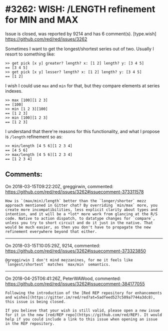 
#3262: WISH: /LENGTH refinement for MIN and MAX
================================================================================
Issue is closed, was reported by 9214 and has 6 comment(s).
[type.wish]
<https://github.com/red/red/issues/3262>

Sometimes I want to get the longest/shortest series out of two. Usually I resort to something like:
```red
>> get pick [x y] greater? length? x: [1 2] length? y: [3 4 5]
== [3 4 5]
>> get pick [x y] lesser? length? x: [1 2] length? y: [3 4 5]
== [1 2]
```
I wish I could use `max` and `min` for that, but they compare elements at series indexes.
```red
>> max [100][1 2 3]
== [100]
>> min [1 2 3][100]
== [1 2 3]
>> min [100][1 2 3]
== [1 2 3]
```
 I understand that there're reasons for this functionality, and what I propose is `/length` refinement so as:
```red
>> min/length [4 5 6][1 2 3 4]
== [4 5 6]
>> max/length [4 5 6][1 2 3 4]
== [1 2 3 4]
```



Comments:
--------------------------------------------------------------------------------

On 2018-03-15T09:22:20Z, greggirwin, commented:
<https://github.com/red/red/issues/3262#issuecomment-373311578>

    How is `(max/min)/length` better than the `longer/shorter` mezz approach mentioned in Gitter chat? By overriding `min/max` more, you create more incompatibilities, less explicit clarity about types and intention, and it will be a *lot* more work from glancing at the R/S code. Native to action dispatch, to datatype changes for `compare`, unless you try to short circuit and do it just in the native. That would be much easier, as then you don't have to propagate the new refinement everywhere beyond that either.

--------------------------------------------------------------------------------

On 2018-03-15T10:05:29Z, 9214, commented:
<https://github.com/red/red/issues/3262#issuecomment-373323850>

    @greggirwin I don't mind mezzanines, for me it feels like `longest/shortest` matches `max/min` semantics.

--------------------------------------------------------------------------------

On 2018-04-25T06:41:26Z, PeterWAWood, commented:
<https://github.com/red/red/issues/3262#issuecomment-384177055>

    Following the introduction of the [Red REP repository for enhancements and wishes](https://gitter.im/red/red?at=5adfeed527c509a7744a3dc8), this issue is being closed.
    
    If you believe that your wish is still valid, please open a new issue for it in the new [red/REP repo](https://github.com/red/REP). It would help if you could include a link to this issue when opening an issue in the REP repository.


